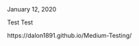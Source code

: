 <html lang="en" prefix="og: http://ogp.me/ns#">
<head><meta property="og:type" content="article">
<meta property="og:title" content=Testing">
<meta property="og:description" content="Test"></head>
<body>
<div class="entry-meta"><a class="entry-date published">January 12, 2020</a></div>
<p>Test Test
<p>https://dalon1891.github.io/Medium-Testing/
</body>
</html>

